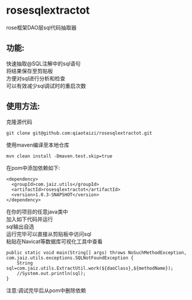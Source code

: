 # rosesqlextractot
rose框架DAO层sql代码抽取器

## 功能:
快速抽取@SQL注解中的sql语句  
将结果保存至剪贴板  
方便对sql进行分析和检查  
可以有效减少sql调试时的重启次数

## 使用方法:
克隆源代码
```
git clone git@github.com:qiaotaizi/rosesqlextractot.git
```
使用maven编译至本地仓库
```
mvn clean install -Dmaven.test.skip=true
```
在pom中添加依赖如下:  
```
<dependency>
  <groupId>com.jaiz.utils</groupId>
  <artifactId>rosesqlextractot</artifactId>
  <version>1.0.3-SNAPSHOT</version>
</dependency>
```
在你的项目的任意java类中  
加入如下代码并运行  
sql输出自选  
运行完毕可以直接从剪贴板中访问sql  
粘贴在Navicat等数据库可视化工具中查看
```
public static void main(String[] args) throws NoSuchMethodException, com.jaiz.utils.exceptions.SQLNotFoundException {
    String sql=com.jaiz.utils.ExtractUtil.work(${daoClass},${methodName});
    //System.out.println(sql);
}
```
注意:调试完毕后从pom中删除依赖
